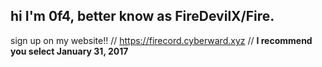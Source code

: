 ## hi I'm 0f4, better know as FireDevilX/Fire.

sign up on my website!!  //  https://firecord.cyberward.xyz  //  **I recommend you select January 31, 2017**
